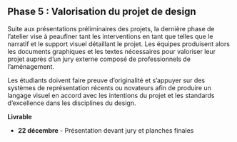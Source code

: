 ## Phase 5 : Valorisation du projet de design
Suite aux présentations préliminaires des projets, la dernière phase de l’atelier vise à peaufiner tant les interventions en tant que telles que le narratif et le support visuel détaillant le projet. Les équipes produisent alors les documents graphiques et les textes nécessaires pour valoriser leur projet auprès d’un jury externe composé de professionnels de l’aménagement. 

Les étudiants doivent faire preuve d’originalité et s’appuyer sur des systèmes de représentation récents ou novateurs afin de produire un langage visuel en accord avec les intentions du projet et les standards d’excellence dans les disciplines du design.

**Livrable**

* **22 décembre** - Présentation devant jury et planches finales
